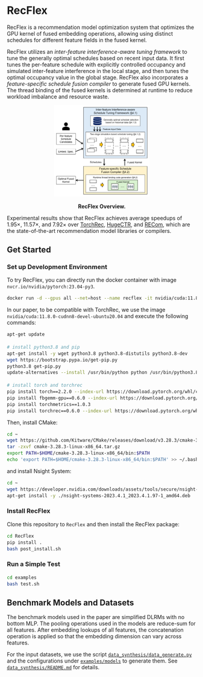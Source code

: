 # RecFlex

RecFlex is a recommendation model optimization system that optimizes the GPU kernel of fused embedding operations, allowing using distinct schedules for different feature fields in the fused kernel.

RecFlex utilizes an *inter-feature interference-aware tuning framework* to tune the generally optimal schedules based on recent input data.
It first tunes the per-feature schedule with explicitly controlled occupancy and simulated inter-feature interference in the local stage, and then tunes the optimal occupancy value in the global stage.
RecFlex also incorporates a *feature-specific schedule fusion compiler* to generate fused GPU kernels.
The thread binding of the fused kernels is determined at runtime to reduce workload imbalance and resource waste.

<p align="center">
  <img src="./docs/assets/overview.png" style="width:50%">
  <p align="center"><b>
  RecFlex Overview.
  </b></p>
</p>

Experimental results show that RecFlex achieves average speedups of 1.95×, 11.57×, and 7.92× over [TorchRec](https://github.com/pytorch/torchrec), [HugeCTR](https://github.com/NVIDIA-Merlin/HugeCTR), and [RECom](https://github.com/AlibabaResearch/recom), which are the state-of-the-art recommendation model libraries or compilers.

## Get Started

### Set up Development Environment

To try RecFlex, you can directly run the docker container with image `nvcr.io/nvidia/pytorch:23.04-py3`.

```bash
docker run -d --gpus all --net=host --name recflex -it nvidia/cuda:11.8.0-cudnn8-devel-ubuntu20.04
```

In our paper, to be compatible with TorchRec, we use the image `nvidia/cuda:11.8.0-cudnn8-devel-ubuntu20.04` and execute the following commands:

```bash
apt-get update

# install python3.8 and pip
apt-get install -y wget python3.8 python3.8-distutils python3.8-dev
wget https://bootstrap.pypa.io/get-pip.py
python3.8 get-pip.py
update-alternatives --install /usr/bin/python python /usr/bin/python3.8 1

# install torch and torchrec
pip install torch==2.2.0 --index-url https://download.pytorch.org/whl/cu118
pip install fbgemm-gpu==0.6.0 --index-url https://download.pytorch.org/whl/cu118
pip install torchmetrics==1.0.3
pip install torchrec==0.6.0 --index-url https://download.pytorch.org/whl/cu118
```

Then, install CMake:

```bash
cd ~
wget https://github.com/Kitware/CMake/releases/download/v3.28.3/cmake-3.28.3-linux-x86_64.tar.gz
tar -zxvf cmake-3.28.3-linux-x86_64.tar.gz
export PATH=$HOME/cmake-3.28.3-linux-x86_64/bin:$PATH
echo 'export PATH=$HOME/cmake-3.28.3-linux-x86_64/bin:$PATH' >> ~/.bashrc
```

and install Nsight System:

```bash
cd ~
wget https://developer.nvidia.com/downloads/assets/tools/secure/nsight-systems/2023_4_1_97/nsight-systems-2023.4.1_2023.4.1.97-1_amd64.deb
apt-get install -y ./nsight-systems-2023.4.1_2023.4.1.97-1_amd64.deb
```

### Install RecFlex

Clone this repository to `RecFlex` and then install the RecFlex package:

```bash
cd RecFlex
pip install .
bash post_install.sh
```

### Run a Simple Test

```bash
cd examples
bash test.sh
```

## Benchmark Models and Datasets

The benchmark models used in the paper are simplified DLRMs with no bottom MLP. The pooling operations used in the models are reduce-sum for all features.
After embedding lookups of all features, the concatenation operation is applied so that the embedding dimension can vary across features.

For the input datasets, we use the script [`data_synthesis/data_generate.py`](data_synthesis/data_generate.py) and the configurations under [`examples/models`](examples/models) to generate them.
See [`data_synthesis/README.md`](data_synthesis/README.md) for details.